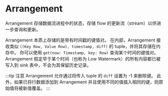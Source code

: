 # Arrangement

Arrangement 存储数据流进程中的状态，存储 flow 的更新流（stream）以供进一步查询和更新。

Arrangement 本质上存储的是带有时间戳的键值对。
在内部，Arrangement 接收类似 `((Key Row, Value Row), timestamp, diff)` 的 tuple，并将其存储在内存中。
你可以使用 `get(now: Timestamp, key: Row)` 查询某个时间的键值对。
Arrangement 假定早于某个时间（也称为 Low Watermark）的所有内容都已被写入到 sink 表中，不会为其保留历史记录。

:::tip 注意
Arrangement 允许通过将传入 tuple 的 `diff` 设置为 -1 来删除键。
此外，如果已将行数据添加到 Arrangement 并且使用不同的值插入相同的键，则原始值将被新值覆盖。
:::
